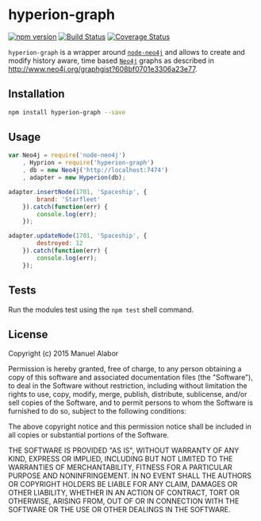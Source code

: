 # hyperion-graph
[![npm version](https://badge.fury.io/js/hyperion-graph.svg)](http://badge.fury.io/js/hyperion-graph) [![Build Status](https://travis-ci.org/swissmanu/hyperion-graph.svg)](https://travis-ci.org/swissmanu/hyperion-graph) [![Coverage Status](https://coveralls.io/repos/swissmanu/hyperion-graph/badge.svg)](https://coveralls.io/r/swissmanu/hyperion-graph)

`hyperion-graph` is a wrapper around [`node-neo4j`](https://github.com/philippkueng/node-neo4j) and allows to create and modify history aware, time based [`Neo4j`](http://neo4j.com/) graphs as described in http://www.neo4j.org/graphgist?608bf0701e3306a23e77.

## Installation

```bash
npm install hyperion-graph --save
```

## Usage

```javascript
var Neo4j = require('node-neo4j')
	, Hyprion = require('hyperion-graph')
	, db = new Neo4j('http://localhost:7474')
	, adapter = new Hyperion(db);

adapter.insertNode(1701, 'Spaceship', {
		brand: 'Starfleet'
	}).catch(function(err) {
		console.log(err);
	});

adapter.updateNode(1701, 'Spaceship', {
		destroyed: 12
	}).catch(function(err) {
		console.log(err);
	});
```

## Tests
Run the modules test using the `npm test` shell command.

## License
Copyright (c) 2015 Manuel Alabor

Permission is hereby granted, free of charge, to any person obtaining a copy of this software and associated documentation files (the "Software"), to deal in the Software without restriction, including without limitation the rights to use, copy, modify, merge, publish, distribute, sublicense, and/or sell copies of the Software, and to permit persons to whom the Software is furnished to do so, subject to the following conditions:

The above copyright notice and this permission notice shall be included in all copies or substantial portions of the Software.

THE SOFTWARE IS PROVIDED "AS IS", WITHOUT WARRANTY OF ANY KIND, EXPRESS OR IMPLIED, INCLUDING BUT NOT LIMITED TO THE WARRANTIES OF MERCHANTABILITY, FITNESS FOR A PARTICULAR PURPOSE AND NONINFRINGEMENT. IN NO EVENT SHALL THE AUTHORS OR COPYRIGHT HOLDERS BE LIABLE FOR ANY CLAIM, DAMAGES OR OTHER LIABILITY, WHETHER IN AN ACTION OF CONTRACT, TORT OR OTHERWISE, ARISING FROM, OUT OF OR IN CONNECTION WITH THE SOFTWARE OR THE USE OR OTHER DEALINGS IN THE SOFTWARE.
